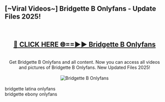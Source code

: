 <h2>[~Viral Videos~] Bridgette B Onlyfans - Update Files 2025!</h2>
<br>
<div align="center">
<h2><a href="https://betterlinks.top/A2PfLJ" rel="nofollow">🔴 CLICK HERE 🌐==►► Bridgette B Onlyfans</a></h2>
<br>
Get Bridgette B Onlyfans and all content. Now you can access all videos and pictures of Bridgette B Onlyfans. New Updated Files 2025!
<br>
<br>
<a href="https://betterlinks.top/A2PfLJ" rel="nofollow" data-target="animated-image.originalLink"><img src="https://i.ibb.co.com/WyWwxjT/player-gif2.gif" alt="Bridgette B Onlyfans" style="max-width: 100%; display: inline-block;" data-target="animated-image.originalImage"></a>
</div>
<br>
bridgette latina onlyfans<br>
bridgette ebony onlyfans
